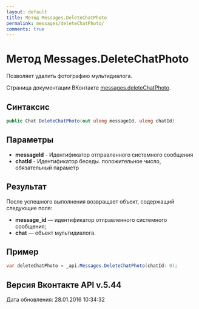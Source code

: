 ```yaml
---
layout: default
title: Метод Messages.DeleteChatPhoto
permalink: messages/deleteChatPhoto/
comments: true
---
```

# Метод Messages.DeleteChatPhoto
Позволяет удалить фотографию мультидиалога.

Страница документации ВКонтакте [messages.deleteChatPhoto](https://vk.com/dev/messages.deleteChatPhoto).

## Синтаксис
``` csharp
public Chat DeleteChatPhoto(out ulong messageId, ulong chatId)
```

## Параметры
+ **messageId** - Идентификатор отправленного системного сообщения
+ **chatId** - Идентификатор беседы. положительное число, обязательный параметр

## Результат
После успешного выполнения возвращает объект, содержащий следующие поля: 
+ **message_id** — идентификатор отправленного системного сообщения; 
+ **chat** — объект мультидиалога.

## Пример
``` csharp
var deleteChatPhoto = _api.Messages.DeleteChatPhoto(chatId: 0);
```

## Версия Вконтакте API v.5.44
Дата обновления: 28.01.2016 10:34:32
